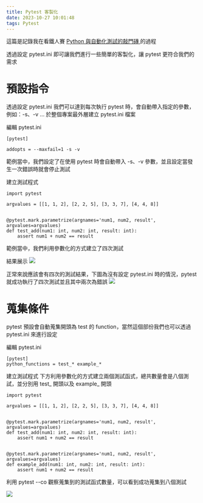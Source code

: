 ```yaml
---
title: Pytest 客製化
date: 2023-10-27 10:01:48
tags: Pytest 
---
```


這篇是記錄我在看鐵人賽 [Python 與自動化測試的敲門磚 ](https://ithelp.ithome.com.tw/articles/10307485) 的過程

透過設定 pytest.ini 即可讓我們進行一些簡單的客製化，讓 pytest 更符合我們的需求

# 預設指令
透過設定 pytest.ini 我們可以達到每次執行 pytest 時，會自動帶入指定的參數，例如：-s、-v ...
於整個專案最外層建立 pytest.ini 檔案

編輯 pytest.ini

```
[pytest]

addopts = --maxfail=1 -s -v 

```
範例當中，我們設定了在使用 pytest 時會自動帶入 -s、-v 參數，並且設定當發生一次錯誤時就會停止測試

建立測試程式
```
import pytest

argvalues = [[1, 1, 2], [2, 2, 5], [3, 3, 7], [4, 4, 8]]


@pytest.mark.parametrize(argnames='num1, num2, result', argvalues=argvalues)
def test_add(num1: int, num2: int, result: int):
    assert num1 + num2 == result
```
範例當中，我們利用參數化的方式建立了四次測試

結果展示
![](https://hackmd.io/_uploads/rknCv5uMp.png)


正常來說應該會有四次的測試結果，下圖為沒有設定 pytest.ini 時的情況，pytest 就成功執行了四次測試並且其中兩次為錯誤
![](https://hackmd.io/_uploads/BJvtPcdf6.png)


# 蒐集條件

pytest 預設會自動蒐集開頭為 test 的 function，當然這個部份我們也可以透過 pytest.ini 來進行設定

編輯 pytest.ini
```
[pytest]
python_functions = test_* example_*

```
建立測試程式
下方利用參數化的方式建立兩個測試函式，總共數量會是八個測試，並分別用 test_ 開頭以及 example_ 開頭
```
import pytest

argvalues = [[1, 1, 2], [2, 2, 5], [3, 3, 7], [4, 4, 8]]


@pytest.mark.parametrize(argnames='num1, num2, result', argvalues=argvalues)
def test_add(num1: int, num2: int, result: int):
    assert num1 + num2 == result


@pytest.mark.parametrize(argnames='num1, num2, result', argvalues=argvalues)
def example_add(num1: int, num2: int, result: int):
    assert num1 + num2 == result
```

利用 pytest --co 觀察蒐集到的測試函式數量，可以看到成功蒐集到八個測試

![](https://hackmd.io/_uploads/rJI2ccOG6.png)